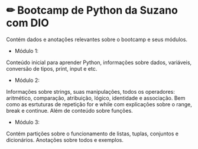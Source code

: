 # ✏ Bootcamp de Python da Suzano com DIO

Contém dados e anotações relevantes sobre o bootcamp e seus módulos.

- Módulo 1:

Conteúdo inicial para aprender Python, informações sobre dados, variáveis, conversão de tipos, print, input e etc.

- Módulo 2:

Informações sobre strings, suas manipulações, todos os operadores: aritmético, comparação, atribuição, lógico, identidade e associação. Bem como as esrtuturas de repetição for e while com explicações sobre o range, break e continue. Além de conteúdo sobre funções.

- Módulo 3:

Contém partições sobre o funcionamento de listas, tuplas, conjuntos e dicionários. Anotações sobre todos e exemplos.

<!-- Conteúdo em atualização -->